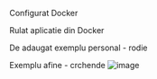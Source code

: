 Configurat Docker

Rulat aplicatie din Docker

De adaugat exemplu personal - rodie

Exemplu afine - crchende
![image](https://github.com/NegreaMarius/curs_vcgj_443D_fructe/assets/127781317/9f52096a-45e4-47d7-a40f-3d42039ffc16)
